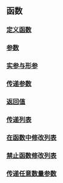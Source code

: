 ## 函数

### [定义函数](./function.py)

### [参数](./param.py)

### [实参与形参](./real-formal-param.py)

### [传递参数](./transfer-param.md)

### [返回值](./return.md)

### [传递列表](./list.py)

### [在函数中修改列表](./modify-list.py)

### [禁止函数修改列表](./prohibit-modify-list.py)

### [传递任意数量参数](./arbitrary-param.py)
